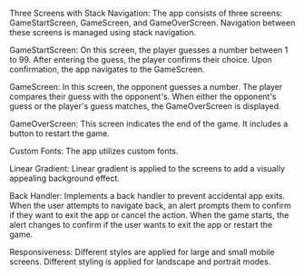 Three Screens with Stack Navigation:
The app consists of three screens: GameStartScreen, GameScreen, and GameOverScreen.
Navigation between these screens is managed using stack navigation.

GameStartScreen:
On this screen, the player guesses a number between 1 to 99.
After entering the guess, the player confirms their choice.
Upon confirmation, the app navigates to the GameScreen.

GameScreen:
In this screen, the opponent guesses a number.
The player compares their guess with the opponent's.
When either the opponent's guess or the player's guess matches, the GameOverScreen is displayed.

GameOverScreen:
This screen indicates the end of the game.
It includes a button to restart the game.

Custom Fonts:
The app utilizes custom fonts.

Linear Gradient:
Linear gradient is applied to the screens to add a visually appealing background effect.

Back Handler:
Implements a back handler to prevent accidental app exits.
When the user attempts to navigate back, an alert prompts them to confirm if they want to exit the app or cancel the action.
When the game starts, the alert changes to confirm if the user wants to exit the app or restart the game.

Responsiveness:
Different styles are applied for large and small mobile screens.
Different styling is applied for landscape and portrait modes.